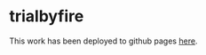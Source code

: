 # trialbyfire

This work has been deployed to github pages [here](https://abcox.github.io/trialbyfire/?title=test&content=test).
